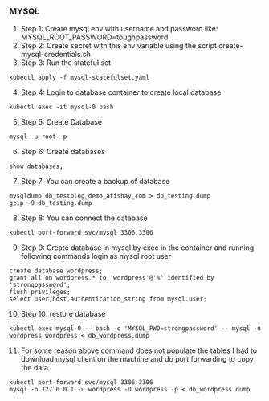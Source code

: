 ### MYSQL
1. Step 1: Create mysql.env with username and password like: MYSQL_ROOT_PASSWORD=toughpassword
2. Step 2: Create secret with this env variable using the script create-mysql-credentials.sh
3. Step 3: Run the stateful set
```
kubectl apply -f mysql-statefulset.yaml
```
4. Step 4: Login to database container to create local database
```
kubectl exec -it mysql-0 bash
```
5. Step 5: Create Database
```
mysql -u root -p
```
6. Step 6: Create databases
```
show databases;
```
7. Step 7: You can create a backup of database
```
mysqldump db_testblog_demo_atishay_com > db_testing.dump
gzip -9 db_testing.dump
```
8. Step 8: You can connect the database
```
kubectl port-forward svc/mysql 3306:3306
```
9. Step 9: Create database in mysql by exec in the container and running following commands login as mysql root user
```
create database wordpress;
grant all on wordpress.* to 'wordpress'@'%' identified by 'strongpassword';
flush privileges;
select user,host,authentication_string from mysql.user;
```
10. Step 10: restore database
```
kubectl exec mysql-0 -- bash -c 'MYSQL_PWD=strongpassword' -- mysql -u wordpress wordpress < db_wordpress.dump
```
11. For some reason above command does not populate the tables
I had to download mysql client on the machine and do port forwarding to copy the data
```
kubectl port-forward svc/mysql 3306:3306
mysql -h 127.0.0.1 -u wordpress -D wordpress -p < db_wordpress.dump
```

